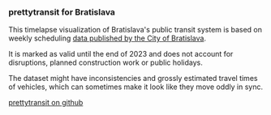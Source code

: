 ### prettytransit for Bratislava

This timelapse visualization of Bratislava's public transit system is based on weekly scheduling [data published by the City of Bratislava](https://opendata.bratislava.sk/).

It is marked as valid until the end of 2023 and does not account for disruptions, planned construction work or public holidays.

The dataset might have inconsistencies and grossly estimated travel times of vehicles, which can sometimes make it look like they move oddly in sync.

[prettytransit on github](https://github.com/zorapeteri/prettytransit)

